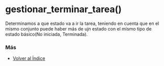 # gestionar_terminar_tarea()

Determinamos a que estado va a ir la tarea, teniendo en cuenta que en el mismo conjunto puede haber más de ujn estado con el mismo tipo de estado básico(No iniciada, Terminada). 

### Más

  * [Volver al Índice](./index.md)
